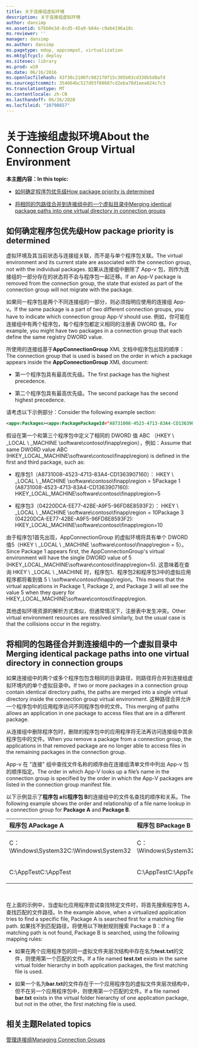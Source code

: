 ```yaml
---
title: 关于连接组虚拟环境
description: 关于连接组虚拟环境
author: dansimp
ms.assetid: b7bb0e3d-8cd5-45a9-b84e-c9ab4196a18c
ms.reviewer: ''
manager: dansimp
ms.author: dansimp
ms.pagetype: mdop, appcompat, virtualization
ms.mktglfcycl: deploy
ms.sitesec: library
ms.prod: w10
ms.date: 06/16/2016
ms.openlocfilehash: 43f30c2100fc982170f15c305b03cd338b5d8afd
ms.sourcegitcommit: 354664bc527d93f80687cd2eba70d1eea024c7c3
ms.translationtype: MT
ms.contentlocale: zh-CN
ms.lasthandoff: 06/26/2020
ms.locfileid: "10798657"
---
```

# <span data-ttu-id="991c7-103">关于连接组虚拟环境</span><span class="sxs-lookup"><span data-stu-id="991c7-103">About the Connection Group Virtual Environment</span></span>


**<span data-ttu-id="991c7-104">本主题内容：</span><span class="sxs-lookup"><span data-stu-id="991c7-104">In this topic:</span></span>**

-   [<span data-ttu-id="991c7-105">如何确定程序包优先级</span><span class="sxs-lookup"><span data-stu-id="991c7-105">How package priority is determined</span></span>](#bkmk-pkg-priority-deter)

-   [<span data-ttu-id="991c7-106">将相同的包路径合并到连接组中的一个虚拟目录中</span><span class="sxs-lookup"><span data-stu-id="991c7-106">Merging identical package paths into one virtual directory in connection groups</span></span>](#bkmk-merged-root-ve-exp)

## <a href="" id="bkmk-pkg-priority-deter"></a><span data-ttu-id="991c7-107">如何确定程序包优先级</span><span class="sxs-lookup"><span data-stu-id="991c7-107">How package priority is determined</span></span>


<span data-ttu-id="991c7-108">虚拟环境及其当前状态与连接组关联，而不是与单个程序包关联。</span><span class="sxs-lookup"><span data-stu-id="991c7-108">The virtual environment and its current state are associated with the connection group, not with the individual packages.</span></span> <span data-ttu-id="991c7-109">如果从连接组中删除了 App-v 包，则作为连接组的一部分存在的状态将不会与程序包一起迁移。</span><span class="sxs-lookup"><span data-stu-id="991c7-109">If an App-V package is removed from the connection group, the state that existed as part of the connection group will not migrate with the package.</span></span>

<span data-ttu-id="991c7-110">如果同一程序包是两个不同连接组的一部分，则必须指明应使用的连接组 App-v。</span><span class="sxs-lookup"><span data-stu-id="991c7-110">If the same package is a part of two different connection groups, you have to indicate which connection group App-V should use.</span></span> <span data-ttu-id="991c7-111">例如，你可能在连接组中有两个程序包，每个程序包都定义相同的注册表 DWORD 值。</span><span class="sxs-lookup"><span data-stu-id="991c7-111">For example, you might have two packages in a connection group that each define the same registry DWORD value.</span></span>

<span data-ttu-id="991c7-112">所使用的连接组基于**AppConnectionGroup** XML 文档中程序包出现的顺序：</span><span class="sxs-lookup"><span data-stu-id="991c7-112">The connection group that is used is based on the order in which a package appears inside the **AppConnectionGroup** XML document:</span></span>

-   <span data-ttu-id="991c7-113">第一个程序包具有最高优先级。</span><span class="sxs-lookup"><span data-stu-id="991c7-113">The first package has the highest precedence.</span></span>

-   <span data-ttu-id="991c7-114">第二个程序包具有最高优先级。</span><span class="sxs-lookup"><span data-stu-id="991c7-114">The second package has the second highest precedence.</span></span>

<span data-ttu-id="991c7-115">请考虑以下示例部分：</span><span class="sxs-lookup"><span data-stu-id="991c7-115">Consider the following example section:</span></span>

```xml
<appv:Packages><appv:PackagePackageId="A8731008-4523-4713-83A4-CD1363907160"VersionId="E889951B-7F30-418B-A69C-B37283BC0DB9"/><appv:PackagePackageId="1DC709C8-309F-4AB4-BD47-F75926D04276"VersionId="01F1943B-C778-40AD-BFAD-AC34A695DF3C"/><appv:PackagePackageId="04220DCA-EE77-42BE-A9F5-96FD8E8593F2"VersionId="E15EFFE9-043D-4C01-BC52-AD2BD1E8BAFA"/></appv:Packages>
```

<span data-ttu-id="991c7-116">假设在第一个和第三个程序包中定义了相同的 DWORD 值 ABC （HKEY \ _LOCAL \ _MACHINE \\software\\contoso\\finapp\\region），例如：</span><span class="sxs-lookup"><span data-stu-id="991c7-116">Assume that same DWORD value ABC (HKEY\_LOCAL\_MACHINE\\software\\contoso\\finapp\\region) is defined in the first and third package, such as:</span></span>

-   <span data-ttu-id="991c7-117">程序包1（A8731008-4523-4713-83A4-CD1363907160）： HKEY \ _LOCAL \ _MACHINE \\software\\contoso\\finapp\\region = 5</span><span class="sxs-lookup"><span data-stu-id="991c7-117">Package 1 (A8731008-4523-4713-83A4-CD1363907160): HKEY\_LOCAL\_MACHINE\\software\\contoso\\finapp\\region=5</span></span>

-   <span data-ttu-id="991c7-118">程序包3（04220DCA-EE77-42BE-A9F5-96FD8E8593F2）： HKEY \ _LOCAL \ _MACHINE \\software\\contoso\\finapp\\region = 10</span><span class="sxs-lookup"><span data-stu-id="991c7-118">Package 3 (04220DCA-EE77-42BE-A9F5-96FD8E8593F2): HKEY\_LOCAL\_MACHINE\\software\\contoso\\finapp\\region=10</span></span>

<span data-ttu-id="991c7-119">由于程序包1首先出现，AppConnectionGroup 的虚拟环境将具有单个 DWORD 值5（HKEY \ _LOCAL \ _MACHINE \\software\\contoso\\finapp\\region = 5）。</span><span class="sxs-lookup"><span data-stu-id="991c7-119">Since Package 1 appears first, the AppConnectionGroup's virtual environment will have the single DWORD value of 5 (HKEY\_LOCAL\_MACHINE\\software\\contoso\\finapp\\region=5).</span></span> <span data-ttu-id="991c7-120">这意味着在查询 HKEY \ _LOCAL \ _MACHINE 时，程序包1、程序包2和程序包3中的虚拟应用程序都将看到值 5 \ \\software\\contoso\\finapp\\region。</span><span class="sxs-lookup"><span data-stu-id="991c7-120">This means that the virtual applications in Package 1, Package 2, and Package 3 will all see the value 5 when they query for HKEY\_LOCAL\_MACHINE\\software\\contoso\\finapp\\region.</span></span>

<span data-ttu-id="991c7-121">其他虚拟环境资源的解析方式类似，但通常情况下，注册表中发生冲突。</span><span class="sxs-lookup"><span data-stu-id="991c7-121">Other virtual environment resources are resolved similarly, but the usual case is that the collisions occur in the registry.</span></span>

## <a href="" id="bkmk-merged-root-ve-exp"></a><span data-ttu-id="991c7-122">将相同的包路径合并到连接组中的一个虚拟目录中</span><span class="sxs-lookup"><span data-stu-id="991c7-122">Merging identical package paths into one virtual directory in connection groups</span></span>


<span data-ttu-id="991c7-123">如果连接组中的两个或多个程序包包含相同的目录路径，则路径将合并到连接组虚拟环境内的单个虚拟目录中。</span><span class="sxs-lookup"><span data-stu-id="991c7-123">If two or more packages in a connection group contain identical directory paths, the paths are merged into a single virtual directory inside the connection group virtual environment.</span></span> <span data-ttu-id="991c7-124">这种路径合并允许一个程序包中的应用程序访问不同程序包中的文件。</span><span class="sxs-lookup"><span data-stu-id="991c7-124">This merging of paths allows an application in one package to access files that are in a different package.</span></span>

<span data-ttu-id="991c7-125">从连接组中删除程序包时，删除的程序包中的应用程序将无法再访问连接组中其余程序包中的文件。</span><span class="sxs-lookup"><span data-stu-id="991c7-125">When you remove a package from a connection group, the applications in that removed package are no longer able to access files in the remaining packages in the connection group.</span></span>

<span data-ttu-id="991c7-126">App-v 在 "连接" 组中查找文件名称的顺序由在连接组清单文件中列出 App-v 包的顺序指定。</span><span class="sxs-lookup"><span data-stu-id="991c7-126">The order in which App-V looks up a file’s name in the connection group is specified by the order in which the App-V packages are listed in the connection group manifest file.</span></span>

<span data-ttu-id="991c7-127">以下示例显示了**程序包 a**和**程序包 B**的连接组中的文件名查找的顺序和关系。</span><span class="sxs-lookup"><span data-stu-id="991c7-127">The following example shows the order and relationship of a file name lookup in a connection group for **Package A** and **Package B**.</span></span>

<table>
<colgroup>
<col width="50%" />
<col width="50%" />
</colgroup>
<thead>
<tr class="header">
<th align="left"><span data-ttu-id="991c7-128">程序包 A</span><span class="sxs-lookup"><span data-stu-id="991c7-128">Package A</span></span></th>
<th align="left"><span data-ttu-id="991c7-129">程序包 B</span><span class="sxs-lookup"><span data-stu-id="991c7-129">Package B</span></span></th>
</tr>
</thead>
<tbody>
<tr class="odd">
<td align="left"><p><span data-ttu-id="991c7-130">C：\Windows\System32</span><span class="sxs-lookup"><span data-stu-id="991c7-130">C:\Windows\System32</span></span></p></td>
<td align="left"><p><span data-ttu-id="991c7-131">C：\Windows\System32</span><span class="sxs-lookup"><span data-stu-id="991c7-131">C:\Windows\System32</span></span></p></td>
</tr>
<tr class="even">
<td align="left"><p><span data-ttu-id="991c7-132">C:\AppTest</span><span class="sxs-lookup"><span data-stu-id="991c7-132">C:\AppTest</span></span></p></td>
<td align="left"><p><span data-ttu-id="991c7-133">C:\AppTest</span><span class="sxs-lookup"><span data-stu-id="991c7-133">C:\AppTest</span></span></p></td>
</tr>
</tbody>
</table>

 

<span data-ttu-id="991c7-134">在上面的示例中，当虚拟化应用程序尝试查找特定文件时，将首先搜索程序包 A，查找匹配的文件路径。</span><span class="sxs-lookup"><span data-stu-id="991c7-134">In the example above, when a virtualized application tries to find a specific file, Package A is searched first for a matching file path.</span></span> <span data-ttu-id="991c7-135">如果找不到匹配路径，将使用以下映射规则搜索 Package B：</span><span class="sxs-lookup"><span data-stu-id="991c7-135">If a matching path is not found, Package B is searched, using the following mapping rules:</span></span>

-   <span data-ttu-id="991c7-136">如果在两个应用程序包的同一虚拟文件夹层次结构中存在名为**test.txt**的文件，则使用第一个匹配的文件。</span><span class="sxs-lookup"><span data-stu-id="991c7-136">If a file named **test.txt** exists in the same virtual folder hierarchy in both application packages, the first matching file is used.</span></span>

-   <span data-ttu-id="991c7-137">如果一个名为**bar.txt**的文件存在于一个应用程序包的虚拟文件夹层次结构中，但不在另一个应用程序包中，则使用第一个匹配的文件。</span><span class="sxs-lookup"><span data-stu-id="991c7-137">If a file named **bar.txt** exists in the virtual folder hierarchy of one application package, but not in the other, the first matching file is used.</span></span>






## <span data-ttu-id="991c7-138">相关主题</span><span class="sxs-lookup"><span data-stu-id="991c7-138">Related topics</span></span>


[<span data-ttu-id="991c7-139">管理连接组</span><span class="sxs-lookup"><span data-stu-id="991c7-139">Managing Connection Groups</span></span>](managing-connection-groups51.md)

 

 





